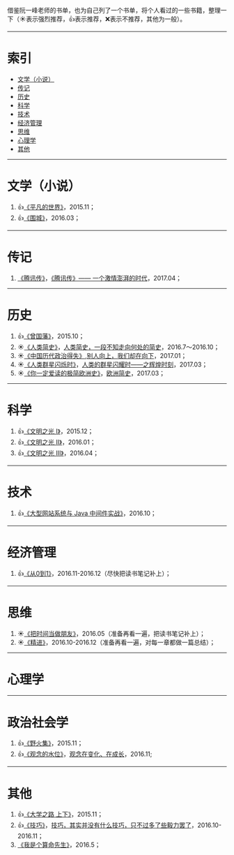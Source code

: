 借鉴阮一峰老师的书单，也为自己列了一个书单，将个人看过的一些书籍，整理一下（:sunny:表示强烈推荐，:+1:表示推荐，:x:表示不推荐，其他为一般）。

-----------

# 索引
- [文学（小说）](https://github.com/wangzzu/awesome/blob/master/book-list.md#文学小说)
- [传记](https://github.com/wangzzu/awesome/blob/master/book-list.md#传记)
- [历史](https://github.com/wangzzu/awesome/blob/master/book-list.md#历史)
- [科学](https://github.com/wangzzu/awesome/blob/master/book-list.md#科学)
- [技术](https://github.com/wangzzu/awesome/blob/master/book-list.md#技术)
- [经济管理](https://github.com/wangzzu/awesome/blob/master/book-list.md#经济管理)
- [思维](https://github.com/wangzzu/awesome/blob/master/book-list.md#思维)
- [心理学](https://github.com/wangzzu/awesome/blob/master/book-list.md#心理学) 
- [其他](https://github.com/wangzzu/awesome/blob/master/book-list.md#其他)

------------
# 文学（小说）

1. :+1:[《平凡的世界》](https://book.douban.com/subject/10517238/)，2015.11；
2. :+1:[《围城》](https://book.douban.com/subject/1069848/)，2016.03；

------------
# 传记

1. [《腾讯传》](https://book.douban.com/subject/26929955/)，[《腾讯传》—— 一个激情澎湃的时代](http://www.jianshu.com/p/b888fbdf3915)，2017.04；

------------
# 历史

1. :+1:[《曾国藩》](https://book.douban.com/subject/5944601/)，2015.10；
2. :sunny:[《人类简史》](https://book.douban.com/subject/25985021/)，[人类简史，一段不知走向何处的简史](http://wangzzu.github.io/2016/10/23/brief-history-of-humankind/)，2016.7～2016.10；
3. :sunny:[《中国历代政治得失》](https://book.douban.com/subject/11229072/),[别人向上，我们却在向下](http://wangzzu.github.io/2017/01/08/book/)，2017.01；
4. :sunny:[《人类群星闪烁时》](https://book.douban.com/subject/3757732/)，[人类的群星闪耀时——之辉煌时刻](http://www.jianshu.com/p/50a7553f5cf0)，2017.03；
5. :sunny:[《你一定爱读的极简欧洲史》](https://book.douban.com/subject/5366248/)，[欧洲简史](http://www.jianshu.com/p/9b3a272ddd62)，2017.03；

----------
# 科学

1. :+1:[《文明之光 Ⅰ》](https://book.douban.com/subject/25902942/)，2015.12；
2. :+1:[《文明之光 Ⅱ》](https://book.douban.com/subject/25902222/)，2016.01；
3. :+1:[《文明之光 Ⅲ》](https://book.douban.com/subject/26275177/)，2016.04；


-----------
# 技术

1. :+1:[《大型网站系统与 Java 中间件实战》](https://book.douban.com/subject/25867042/)，2016.10；

---------
# 经济管理

1. :+1:[《从0到1》](https://book.douban.com/subject/26297606/)，2016.11-2016.12（尽快把读书笔记补上）；

----------
# 思维

1. :sunny:[《把时间当做朋友》](https://book.douban.com/subject/25749845/)，2016.05（准备再看一遍，把读书笔记补上）；
2. :sunny:[《精进》](https://book.douban.com/subject/26761696/)，2016.10-2016.12（准备再看一遍，对每一章都做一篇总结）；

---------------

# 心理学

-----------------

# 政治社会学

1. :+1:[《野火集》](https://book.douban.com/subject/1426971/)，2015.11；
2. :+1:[《观念的水位》](https://book.douban.com/subject/20463108/)，[观念在变化、在成长](http://wangzzu.github.io/2016/11/25/book/)，2016.11;

---------------
# 其他

1. :+1:[《大学之路 上下》](https://book.douban.com/subject/26584286/)，2015.11；
2. :+1:[《技巧》](https://book.douban.com/subject/26874593/)，[技巧，其实并没有什么技巧，只不过多了些毅力罢了](http://wangzzu.github.io/2016/11/29/book/)，2016.10-2016.11；
3. [《我是个算命先生》](https://book.douban.com/subject/10506822/)，2016.5； 
